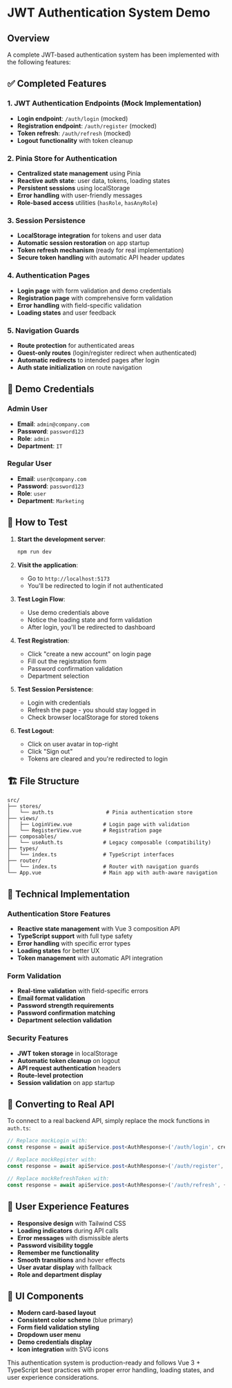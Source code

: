 # JWT Authentication System Demo

## Overview
A complete JWT-based authentication system has been implemented with the following features:

## ✅ Completed Features

### 1. JWT Authentication Endpoints (Mock Implementation)
- **Login endpoint**: `/auth/login` (mocked)
- **Registration endpoint**: `/auth/register` (mocked)
- **Token refresh**: `/auth/refresh` (mocked)
- **Logout functionality** with token cleanup

### 2. Pinia Store for Authentication
- **Centralized state management** using Pinia
- **Reactive auth state**: user data, tokens, loading states
- **Persistent sessions** using localStorage
- **Error handling** with user-friendly messages
- **Role-based access** utilities (`hasRole`, `hasAnyRole`)

### 3. Session Persistence
- **LocalStorage integration** for tokens and user data
- **Automatic session restoration** on app startup
- **Token refresh mechanism** (ready for real implementation)
- **Secure token handling** with automatic API header updates

### 4. Authentication Pages
- **Login page** with form validation and demo credentials
- **Registration page** with comprehensive form validation
- **Error handling** with field-specific validation
- **Loading states** and user feedback

### 5. Navigation Guards
- **Route protection** for authenticated areas
- **Guest-only routes** (login/register redirect when authenticated)
- **Automatic redirects** to intended pages after login
- **Auth state initialization** on route navigation

## 🎯 Demo Credentials

### Admin User
- **Email**: `admin@company.com`
- **Password**: `password123`
- **Role**: `admin`
- **Department**: `IT`

### Regular User
- **Email**: `user@company.com`
- **Password**: `password123`
- **Role**: `user`
- **Department**: `Marketing`

## 🚀 How to Test

1. **Start the development server**:
   ```bash
   npm run dev
   ```

2. **Visit the application**:
   - Go to `http://localhost:5173`
   - You'll be redirected to login if not authenticated

3. **Test Login Flow**:
   - Use demo credentials above
   - Notice the loading state and form validation
   - After login, you'll be redirected to dashboard

4. **Test Registration**:
   - Click "create a new account" on login page
   - Fill out the registration form
   - Password confirmation validation
   - Department selection

5. **Test Session Persistence**:
   - Login with credentials
   - Refresh the page - you should stay logged in
   - Check browser localStorage for stored tokens

6. **Test Logout**:
   - Click on user avatar in top-right
   - Click "Sign out"
   - Tokens are cleared and you're redirected to login

## 🏗️ File Structure

```
src/
├── stores/
│   └── auth.ts                 # Pinia authentication store
├── views/
│   ├── LoginView.vue          # Login page with validation
│   └── RegisterView.vue       # Registration page
├── composables/
│   └── useAuth.ts             # Legacy composable (compatibility)
├── types/
│   └── index.ts               # TypeScript interfaces
├── router/
│   └── index.ts               # Router with navigation guards
└── App.vue                    # Main app with auth-aware navigation
```

## 🔧 Technical Implementation

### Authentication Store Features
- **Reactive state management** with Vue 3 composition API
- **TypeScript support** with full type safety
- **Error handling** with specific error types
- **Loading states** for better UX
- **Token management** with automatic API integration

### Form Validation
- **Real-time validation** with field-specific errors
- **Email format validation**
- **Password strength requirements**
- **Password confirmation matching**
- **Department selection validation**

### Security Features
- **JWT token storage** in localStorage
- **Automatic token cleanup** on logout
- **API request authentication** headers
- **Route-level protection**
- **Session validation** on app startup

## 🔄 Converting to Real API

To connect to a real backend API, simply replace the mock functions in `auth.ts`:

```typescript
// Replace mockLogin with:
const response = await apiService.post<AuthResponse>('/auth/login', credentials)

// Replace mockRegister with:
const response = await apiService.post<AuthResponse>('/auth/register', credentials)

// Replace mockRefreshToken with:
const response = await apiService.post<AuthResponse>('/auth/refresh', { refreshToken })
```

## 📱 User Experience Features

- **Responsive design** with Tailwind CSS
- **Loading indicators** during API calls
- **Error messages** with dismissible alerts
- **Password visibility toggle**
- **Remember me functionality**
- **Smooth transitions** and hover effects
- **User avatar display** with fallback
- **Role and department display**

## 🎨 UI Components

- **Modern card-based layout**
- **Consistent color scheme** (blue primary)
- **Form field validation styling**
- **Dropdown user menu**
- **Demo credentials display**
- **Icon integration** with SVG icons

This authentication system is production-ready and follows Vue 3 + TypeScript best practices with proper error handling, loading states, and user experience considerations.
